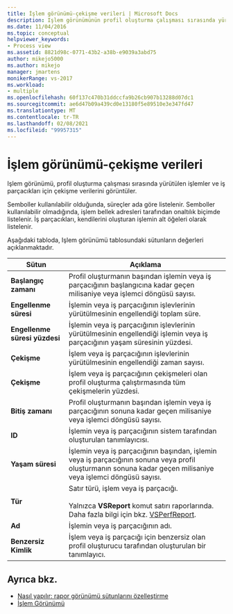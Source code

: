```yaml
---
title: İşlem görünümü-çekişme verileri | Microsoft Docs
description: Işlem görünümünün profil oluşturma çalışması sırasında yürütülen işlemler ve iş parçacıkları için çekişme verilerini nasıl görüntülediğini öğrenin.
ms.date: 11/04/2016
ms.topic: conceptual
helpviewer_keywords:
- Process view
ms.assetid: 8821d98c-0771-43b2-a38b-e9039a3abd75
author: mikejo5000
ms.author: mikejo
manager: jmartens
monikerRange: vs-2017
ms.workload:
- multiple
ms.openlocfilehash: 60f137c470b31ddccfa9b26cb907b13288d07dc1
ms.sourcegitcommit: ae6d47b09a439cd0e13180f5e89510e3e347fd47
ms.translationtype: MT
ms.contentlocale: tr-TR
ms.lasthandoff: 02/08/2021
ms.locfileid: "99957315"
---
```

# <a name="process-view---contention-data"></a>İşlem görünümü-çekişme verileri
Işlem görünümü, profil oluşturma çalışması sırasında yürütülen işlemler ve iş parçacıkları için çekişme verilerini görüntüler.

 Semboller kullanılabilir olduğunda, süreçler ada göre listelenir. Semboller kullanılabilir olmadığında, işlem bellek adresleri tarafından onaltılık biçimde listelenir. İş parçacıkları, kendilerini oluşturan işlemin alt öğeleri olarak listelenir.

 Aşağıdaki tabloda, Işlem görünümü tablosundaki sütunların değerleri açıklanmaktadır.

|Sütun|Açıklama|
|------------|-----------------|
|**Başlangıç zamanı**|Profil oluşturmanın başından işlemin veya iş parçacığının başlangıcına kadar geçen milisaniye veya işlemci döngüsü sayısı.|
|**Engellenme süresi**|İşlemin veya iş parçacığının işlevlerinin yürütülmesinin engellendiği toplam süre.|
|**Engellenme süresi yüzdesi**|İşlemin veya iş parçacığının işlevlerinin yürütülmesinin engellendiği işlemin veya iş parçacığının yaşam süresinin yüzdesi.|
|**Çekişme**|İşlem veya iş parçacığının işlevlerinin yürütülmesinin engellendiği zaman sayısı.|
|**Çekişme**|İşlem veya iş parçacığının çekişmeleri olan profil oluşturma çalıştırmasında tüm çekişmelerin yüzdesi.|
|**Bitiş zamanı**|Profil oluşturmanın başından işlemin veya iş parçacığının sonuna kadar geçen milisaniye veya işlemci döngüsü sayısı.|
|**ID**|İşlemin veya iş parçacığının sistem tarafından oluşturulan tanımlayıcısı.|
|**Yaşam süresi**|İşlemin veya iş parçacığının başından, işlemin veya iş parçacığının sonuna veya profil oluşturmanın sonuna kadar geçen milisaniye veya işlemci döngüsü sayısı.|
|**Tür**|Satır türü, işlem veya iş parçacığı.<br /><br /> Yalnızca **VSReport** komut satırı raporlarında. Daha fazla bilgi için bkz. [VSPerfReport](../profiling/vsperfreport.md).|
|**Ad**|İşlemin veya iş parçacığının adı.|
|**Benzersiz Kimlik**|İşlem veya iş parçacığı için benzersiz olan profil oluşturucu tarafından oluşturulan bir tanımlayıcı.|

## <a name="see-also"></a>Ayrıca bkz.
- [Nasıl yapılır: rapor görünümü sütunlarını özelleştirme](../profiling/how-to-customize-report-view-columns.md)
- [İşlem Görünümü](../profiling/process-view.md)
